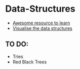 Data-Structures
===============

* [Awesome resource to learn](http://eternallyconfuzzled.com/tuts/datastructures/jsw_tut_bst1.aspx)
* [Visualise the data structures](http://visualgo.net/)


## TO DO:
* Tries
* Red Black Trees
